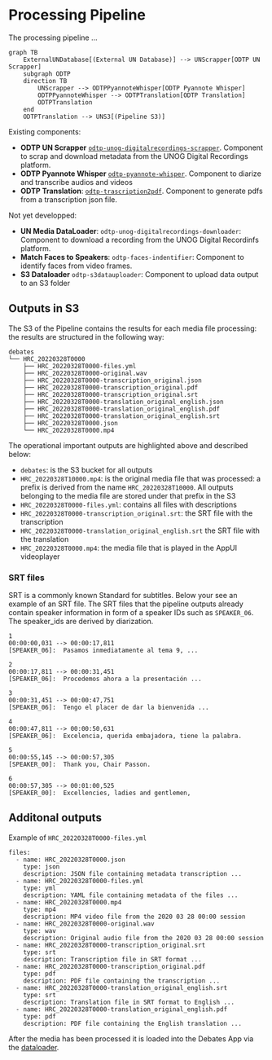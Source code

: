 # Processing Pipeline

The processing pipeline ...

``` mermaid
graph TB
    ExternalUNDatabase[(External UN Database)] --> UNScrapper[ODTP UN Scrapper]
    subgraph ODTP
    direction TB
        UNScrapper --> ODTPPyannoteWhisper[ODTP Pyannote Whisper]
        ODTPPyannoteWhisper --> ODTPTranslation[ODTP Translation]
        ODTPTranslation
    end
    ODTPTranslation --> UNS3[(Pipeline S3)]
```

Existing components:

- **ODTP UN Scrapper** [`odtp-unog-digitalrecordings-scrapper`](https://github.com/sdsc-ordes/odtp-unog-digitalrecordings-scrapper). Component to scrap and download metadata from the UNOG Digital Recordings platform.
- **ODTP Pyannote Whisper** [`odtp-pyannote-whisper`](https://github.com/sdsc-ordes/odtp-pyannote-whisper). Component to diarize and transcribe audios and videos
- **ODTP Translation**: [`odtp-trascription2pdf`](https://github.com/sdsc-ordes/odtp-transcriptions2pdf). Component to generate pdfs from a transcription json file.

Not yet developped:

- **UN Media DataLoader**: `odtp-unog-digitalrecordings-downloader`: Component to download a recording from the UNOG Digital Recordinfs platform.
- **Match Faces to Speakers**: `odtp-faces-indentifier`: Component to identify faces from video frames.
- **S3 Dataloader** `odtp-s3datauploader`: Component to upload data output to an S3 folder

## Outputs in S3

The S3 of the Pipeline contains the results for each media file processing: the results are structured in the following way:

```hl_lines="1 2 3 7 10 12"
debates
└── HRC_20220328T0000
    ├── HRC_20220328T0000-files.yml
    ├── HRC_20220328T0000-original.wav
    ├── HRC_20220328T0000-transcription_original.json
    ├── HRC_20220328T0000-transcription_original.pdf
    ├── HRC_20220328T0000-transcription_original.srt
    ├── HRC_20220328T0000-translation_original_english.json
    ├── HRC_20220328T0000-translation_original_english.pdf
    ├── HRC_20220328T0000-translation_original_english.srt
    ├── HRC_20220328T0000.json
    └── HRC_20220328T0000.mp4
```

The operational important outputs are highlighted above and described below:

- `debates`: is the S3 bucket for all outputs
- `HRC_20220328T10000.mp4`: is the original media file that was processed: a prefix is derived from the name `HRC_20220328T10000`. All outputs belonging to the media file are stored under that prefix in the S3
- `HRC_20220328T0000-files.yml`: contains all files with descriptions
- `HRC_20220328T0000-transcription_original.srt`: the SRT file with the transcription
- `HRC_20220328T0000-translation_original_english.srt` the SRT file with the translation
- `HRC_20220328T0000.mp4`: the media file that is played in the AppUI videoplayer

### SRT files

SRT is a commonly known Standard for subtitles. Below your see an example of an SRT file. The SRT files that the pipeline  outputs already contain speaker information in form of a speaker IDs such as `SPEAKER_06`. The speaker_ids are derived
by diarization.

```
1
00:00:00,031 --> 00:00:17,811
[SPEAKER_06]:  Pasamos inmediatamente al tema 9, ...

2
00:00:17,811 --> 00:00:31,451
[SPEAKER_06]:  Procedemos ahora a la presentación ...

3
00:00:31,451 --> 00:00:47,751
[SPEAKER_06]:  Tengo el placer de dar la bienvenida ...

4
00:00:47,811 --> 00:00:50,631
[SPEAKER_06]:  Excelencia, querida embajadora, tiene la palabra.

5
00:00:55,145 --> 00:00:57,305
[SPEAKER_00]:  Thank you, Chair Passon.

6
00:00:57,305 --> 00:01:00,525
[SPEAKER_00]:  Excellencies, ladies and gentlemen,

```

## Additonal outputs

Example of `HRC_20220328T0000-files.yml`

```
files:
  - name: HRC_20220328T0000.json
    type: json
    description: JSON file containing metadata transcription ...
  - name: HRC_20220328T0000-files.yml
    type: yml
    description: YAML file containing metadata of the files ...
  - name: HRC_20220328T0000.mp4
    type: mp4
    description: MP4 video file from the 2020 03 28 00:00 session
  - name: HRC_20220328T0000-original.wav
    type: wav
    description: Original audio file from the 2020 03 28 00:00 session
  - name: HRC_20220328T0000-transcription_original.srt
    type: srt
    description: Transcription file in SRT format ...
  - name: HRC_20220328T0000-transcription_original.pdf
    type: pdf
    description: PDF file containing the transcription ...
  - name: HRC_20220328T0000-translation_original_english.srt
    type: srt
    description: Translation file in SRT format to English ...
  - name: HRC_20220328T0000-translation_original_english.pdf
    type: pdf
    description: PDF file containing the English translation ...
```

After the media has been processed it is loaded into the Debates App via the [dataloader](dataloader.md).
